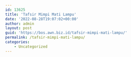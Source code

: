 ```yaml
---
id: 13625
title: 'Tafsir Mimpi Mati Lampu'
date: '2022-08-28T19:07:02+00:00'
author: admin
layout: post
guid: 'https://bos.awn.biz.id/tafsir-mimpi-mati-lampu/'
permalink: /tafsir-mimpi-mati-lampu/
categories:
    - Uncategorized
---
```


